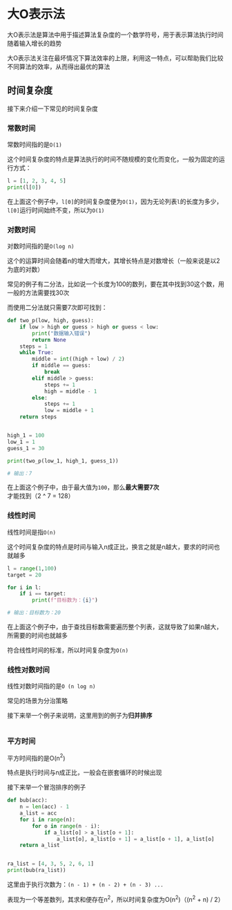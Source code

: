 # 大O表示法
大O表示法是算法中用于描述算法复杂度的一个数学符号，用于表示算法执行时间随着输入增长的趋势

大O表示法关注在最坏情况下算法效率的上限，利用这一特点，可以帮助我们比较不同算法的效率，从而得出最优的算法

## 时间复杂度
接下来介绍一下常见的时间复杂度

### 常数时间
常数时间指的是`O(1)`

这个时间复杂度的特点是算法执行的时间不随规模的变化而变化，一般为固定的运行方式：

``` Python
l = [1, 2, 3, 4, 5]
print(l[0])

```
在上面这个例子中，`l[0]`的时间复杂度便为`O(1)`，因为无论列表`l`的长度为多少，`l[0]`运行时间始终不变，所以为`O(1)`

### 对数时间
对数时间指的是`O(log n)`

这个的运算时间会随着n的增大而增大，其增长特点是对数增长（一般来说是以2为底的对数）

常见的例子有二分法，比如说一个长度为100的数列，要在其中找到30这个数，用一般的方法需要找30次

而使用二分法就只需要7次即可找到：

``` Python
def two_p(low, high, guess):
    if low > high or guess > high or guess < low:
        print("数据输入错误")
        return None
    steps = 1
    while True:
        middle = int((high + low) / 2)
        if middle == guess:
            break
        elif middle > guess:
            steps += 1
            high = middle - 1
        else:
            steps += 1
            low = middle + 1
    return steps


high_1 = 100
low_1 = 1
guess_1 = 30

print(two_p(low_1, high_1, guess_1))

# 输出：7
```
在上面这个例子中，由于最大值为`100`，那么**最大需要7次**才能找到（2 ^ 7 = 128）

### 线性时间
线性时间是指`O(n)`

这个时间复杂度的特点是时间与输入n成正比，换言之就是n越大，要求的时间也就越多

``` Python
l = range(1,100)
target = 20

for i in l:
    if i == target:
        print(f"目标数为：{i}")

# 输出：目标数为：20
```
在上面这个例子中，由于查找目标数需要遍历整个列表，这就导致了如果n越大，所需要的时间也就越多

符合线性时间的标准，所以时间复杂度为`O(n)`

### 线性对数时间
线性对数时间指的是`O (n log n)`

常见的场景为分治策略

接下来举一个例子来说明，这里用到的例子为**归并排序**
``` Python

```

### 平方时间
平方时间指的是O(n$^2$)

特点是执行时间与n成正比，一般会在嵌套循环的时候出现

接下来举一个冒泡排序的例子
``` Python
def bub(acc):
    n = len(acc) - 1
    a_list = acc
    for i in range(n):
        for o in range(n - i):
            if a_list[o] > a_list[o + 1]:
                a_list[o], a_list[o + 1] = a_list[o + 1], a_list[o]
    return a_list


ra_list = [4, 3, 5, 2, 6, 1]
print(bub(ra_list))
```

这里由于执行次数为：`(n - 1) + (n - 2) + (n - 3) ...`

表现为一个等差数列，其求和便存在n$^2$，所以时间复杂度为O(n$^2$)（(n$^2$ + n) / 2）


